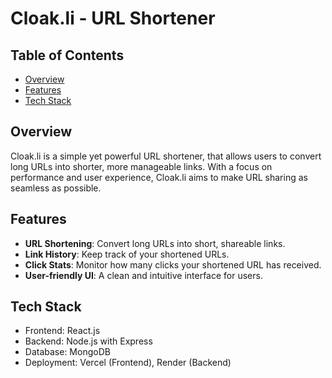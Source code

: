 # Cloak.li - URL Shortener


## Table of Contents

- [Overview](#overview)
- [Features](#features)
- [Tech Stack](#tech-stack)

## Overview

Cloak.li is a simple yet powerful URL shortener, that allows users to convert long URLs into shorter, more manageable links. With a focus on performance and user experience, Cloak.li aims to make URL sharing as seamless as possible.

## Features

- **URL Shortening**: Convert long URLs into short, shareable links.
- **Link History**: Keep track of your shortened URLs.
- **Click Stats**: Monitor how many clicks your shortened URL has received.
- **User-friendly UI**: A clean and intuitive interface for users.

## Tech Stack

- Frontend: React.js
- Backend: Node.js with Express
- Database: MongoDB
- Deployment: Vercel (Frontend), Render (Backend)

